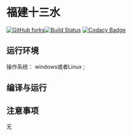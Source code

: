 # 福建十三水


[![GitHub forks](https://img.shields.io/github/Moonhuman/fjsss)](https://github.com/Moonhuman/fjsss/network)[![Build Status](https://travis-ci.org/Moonhuman/fjsss.svg?branch=master)](https://travis-ci.org/Moonhuman/fjsss) [![Codacy Badge](https://api.codacy.com/project/badge/Grade/f8602580d4244422ae613ba9ed72c4a9)](https://www.codacy.com/manual/Moonhuman/fjsss?utm_source=github.com&amp;utm_medium=referral&amp;utm_content=Moonhuman/fjsss&amp;utm_campaign=Badge_Grade)

## 运行环境

操作系统： windows或者Linux ;



## 编译与运行




## 注意事项

无

